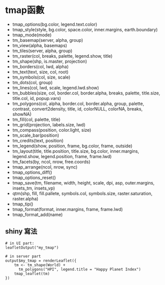 # tmap函數

- tmap_options(bg.color, legend.text.color)
- tmap_style(style, bg.color, space.color, inner.margins, earth.boundary)
- tmap_mode(mode)
- tm_basemap(server, alpha, group)
- tm_view(alpha, basemaps)
- tm_tiles(server, alpha, group)
- tm_raster(col, breaks, palette, legend.show, title)
- tm_shape(shp, is.master, projection)
- tm_borders(col, lwd, alpha)
- tm_text(text, size, col, root)
- tm_symbols(col, size, scale)
- tm_dots(col, group)
- tm_lines(col, lwd, scale, legend.lwd.show)
- tm_bubbles(size, col, border.col, border.alpha, breaks, palette, title.size, title.col, id, popup.vars)
- tm_polygons(col, alpha, border.col, border.alpha, group, palette, contrast, convert2density, title, id, colorNULL, colorNA, breaks, showNA)
- tm_fill(col, palette, title)
- tm_grid(projection, labels.size, lwd)
- tm_compass(position, color.light, size)
- tm_scale_bar(position)
- tm_credits(text, position)
- tm_legend(show, position, frame, bg.color, frame, outside)
- tm_layout(title, title.position, title.size, bg.color, inner.margins, legend.show, legend.position, frame, frame.lwd)
- tm_facets(by, ncol, nrow, free.coords)
- tmap_arrange(ncol, nrow, sync)
- tmap_options_diff()
- tmap_options_reset()
- tmap_save(tm, filename, width, height, scale, dpi, asp, outer.margins, insets_tm, insets_vp)
- qtm(shp, fill, fill.pallete, symbols.col, symbols.size, raster.saturation, raster.alpha)
- tmap_tip()
- tmap_format(format, inner.margins, frame, frame.lwd)
- tmap_format_add(name)

## shiny 寫法

```{r}
# in UI part:
leafletOutput("my_tmap")

# in server part
output$my_tmap = renderLeaflet({
    tm <- tm_shape(World) + 
      tm_polygons("HPI", legend.title = "Happy Planet Index")
    tmap_leaflet(tm)
})
```
